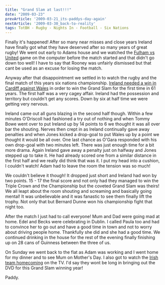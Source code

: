 ```yaml
---
title: "Grand Slam at last!!!"
date: "2009-03-23"
prevArticle: '2009-03-21_its-paddys-day-again'
nextArticle: '2009-03-30_back-to-reality'
tags: TotBH - Rugby - Nights In - Football - Six Nations
---
```

Finally it's happened! After so many near misses and close years Ireland have finally got what they have deserved after so many years of great rugby! We went out early to Adams house and we watched the [Fulham vs United](http://www.rte.ie/sport/soccer/2009/0321/fulham_manutd.html) game on the computer before the match started and that didn't go down too well! I have to say that Rooney was unfairly dismissed but that cant be used as an excuse for losing the match.

Anyway after that disappointment we settled in to watch the rugby and the final match of this years six nations championship. [Ireland needed a win in Cardiff against Wales](http://www.rte.ie/sport/rugby/sixnations/2009/0321/ireland.html) in order to win the Grand Slam for the first time in 61 years. The first half was a very cagey affair. Ireland had the possession and territory but couldn't get any scores. Down by six at half time we were getting very nervous.

Ireland came out all guns blazing in the second half though. Within a few minutes O'Driscoll had fashioned a try out of nothing and when Tommy Bowe went over to put Ireland up by 14 points to 6 we thought it was all over bar the shouting. Nerves then crept in as Ireland continually gave away penalties and when Jones kicked a drop-goal to put Wales up by a point we thought it would be all over. One last chance as O'Gara responded with his own drop-goal with two minutes left. There was just enough time for a bit more drama. Again Ireland gave away a penalty just on halfway and Jones stepped up to take it. He had already scored one from a similar distance in the first half and we really did think that was it. I put my head into a cushion, I couldn't watch! Adam had to leave the room the tension was so much!

We couldn't believe it though! It dropped just short and Ireland had won by two points. 15 - 17 the final score and not only had they managed to win the Triple Crown and the Championship but the coveted Grand Slam was theirs! We all leapt about the room shouting and screaming and basically going mental! It was unbelievable and it was fanastic to see them finally lift the trophy. Not only that but Bernard Dunne won his championship fight that night too.

After the match I just had to call everyone! Mum and Dad were going mad at home. Edel and Becks were celebrating in Dublin. I called Paula too and had to convince her to go out and have a good time in town and not to worry about driving people home. Thankfully she did and she had a good time. We continued drinking in the house for the rest of the evening finally finishing up on 28 cans of Guinness between the three of us.

On Sunday we went back to the flat as Adam was working and I went home for my dinner and to see Mum on Mother's Day. I also got to watch the [Irish team homecoming](http://www.rte.ie/sport/rugby/sixnations/mediaplayer.html?features,2512045,2512045,real,228) on the TV. I'd say they wont be long in bringing out the DVD for this Grand Slam winning year!

Paddy.